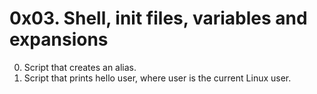 # 0x03. Shell, init files, variables and expansions
0. Script that creates an alias.
1. Script that prints hello user, where user is the current Linux user.
